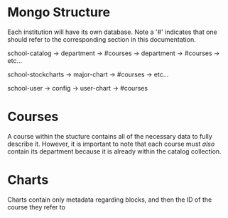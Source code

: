 # Mongo Structure
Each institution will have its own database. Note a '#' indicates that one should
refer to the corresponding section in this documentation.

school-catalog
    -> department
        -> #courses
    -> department
        -> #courses
    -> etc...

school-stockcharts
    -> major-chart
        -> #courses
    -> etc...

school-user
    -> config
    -> user-chart 
        -> #courses

# Courses
A course within the stucture contains all of the necessary data to fully describe
it. However, it is important to note that each course must *also* contain its
department because it is already within the catalog collection.

# Charts
Charts contain only metadata regarding blocks, and then the ID of the course they
refer to
